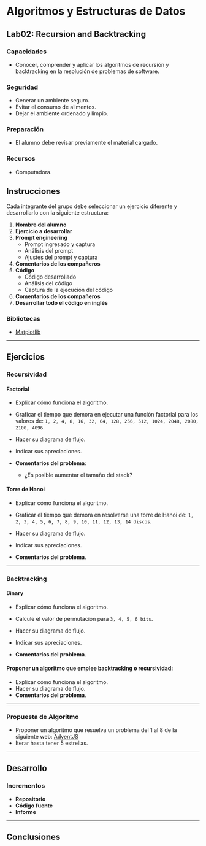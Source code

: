 # Algoritmos y Estructuras de Datos

## Lab02: Recursion and Backtracking

### Capacidades
- Conocer, comprender y aplicar los algoritmos de recursión y backtracking en la resolución de problemas de software.

### Seguridad
- Generar un ambiente seguro.
- Evitar el consumo de alimentos.
- Dejar el ambiente ordenado y limpio.

### Preparación
- El alumno debe revisar previamente el material cargado.

### Recursos
- Computadora.

## Instrucciones
Cada integrante del grupo debe seleccionar un ejercicio diferente y desarrollarlo con la siguiente estructura:

1. **Nombre del alumno**
2. **Ejercicio a desarrollar**
3. **Prompt engineering**
   - Prompt ingresado y captura
   - Análisis del prompt
   - Ajustes del prompt y captura
4. **Comentarios de los compañeros**
5. **Código**
   - Código desarrollado
   - Análisis del código
   - Captura de la ejecución del código
6. **Comentarios de los compañeros**
7. **Desarrollar todo el código en inglés**

### Bibliotecas
- [Matplotlib](https://matplotlib.org/stable/users/installing/index.html)

---

## Ejercicios

### Recursividad

#### Factorial
- Explicar cómo funciona el algoritmo.
- Graficar el tiempo que demora en ejecutar una función factorial para los valores de:
  `1, 2, 4, 8, 16, 32, 64, 128, 256, 512, 1024, 2048, 2080, 2100, 4096`.
- Hacer su diagrama de flujo.
- Indicar sus apreciaciones.

- **Comentarios del problema**:
  - ¿Es posible aumentar el tamaño del stack?

#### Torre de Hanoi
- Explicar cómo funciona el algoritmo.
- Graficar el tiempo que demora en resolverse una torre de Hanoi de:
  `1, 2, 3, 4, 5, 6, 7, 8, 9, 10, 11, 12, 13, 14 discos`.
- Hacer su diagrama de flujo.
- Indicar sus apreciaciones.

- **Comentarios del problema**.

---

### Backtracking

#### Binary
- Explicar cómo funciona el algoritmo.
- Calcule el valor de permutación para `3, 4, 5, 6 bits`.
- Hacer su diagrama de flujo.
- Indicar sus apreciaciones.

- **Comentarios del problema**.

#### Proponer un algoritmo que emplee backtracking o recursividad:
- Explicar cómo funciona el algoritmo.
- Hacer su diagrama de flujo.
- **Comentarios del problema**.

---

### Propuesta de Algoritmo
- Proponer un algoritmo que resuelva un problema del 1 al 8 de la siguiente web: [AdventJS](https://adventjs.dev/)
- Iterar hasta tener 5 estrellas.

---

## Desarrollo

### Incrementos
- **Repositorio**
- **Código fuente**
- **Informe**

---

## Conclusiones
